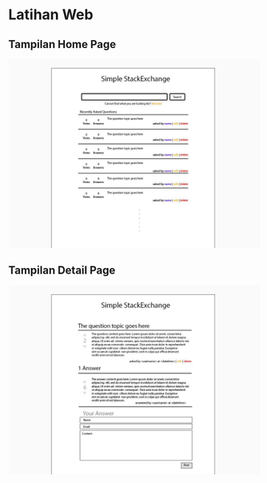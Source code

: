 # Latihan Web

## Tampilan Home Page

![](mocks/list.jpg)

## Tampilan Detail Page

![](mocks/detail.jpg)